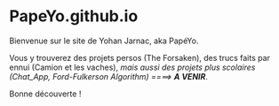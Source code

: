 # PapeYo.github.io

Bienvenue sur le site de Yohan Jarnac, aka PapéYo.

Vous y trouverez des projets persos (The Forsaken), des trucs faits par ennui (Camion et les vaches), *mais aussi des projets plus scolaires 
(Chat_App, Ford-Fulkerson Algorithm) ====> **A VENIR***.

Bonne découverte !
